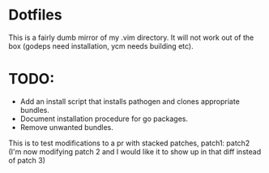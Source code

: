 # Dotfiles

This is a fairly dumb mirror of my .vim directory. It will not work out
of the box (godeps need installation, ycm needs building etc).

# TODO:
* Add an install script that installs pathogen and clones appropriate
  bundles.
* Document installation procedure for go packages.
* Remove unwanted bundles.

This is to test modifications to a pr with stacked patches, patch1: patch2 (I'm now modifying patch 2 and I would like it to show up in that diff instead of patch 3)
